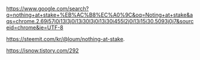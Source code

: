 https://www.google.com/search?q=nothing+at+stake+%EB%AC%B8%EC%A0%9C&oq=Noting+at+stake&aqs=chrome.2.69i57j0i13l3j0i13i30l3j0i13i30i455l2j0i13i15i30.5093j0j7&sourceid=chrome&ie=UTF-8



https://steemit.com/kr/@loum/nothing-at-stake. 

https://isnow.tistory.com/292
